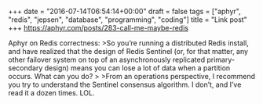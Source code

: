 +++
date = "2016-07-14T06:54:14+00:00"
draft = false
tags = ["aphyr", "redis", "jepsen", "database", "programming", "coding"]
title = "Link post"
+++
https://aphyr.com/posts/283-call-me-maybe-redis

Aphyr on Redis correctness: >So you’re running a distributed Redis install, and have realized that the design of Redis Sentinel (or, for that matter, any other failover system on top of an asynchronously replicated primary-secondary design) means you can lose a lot of data when a partition occurs. What can you do? > >From an operations perspective, I recommend you try to understand the Sentinel consensus algorithm. I don’t, and I’ve read it a dozen times. LOL.
